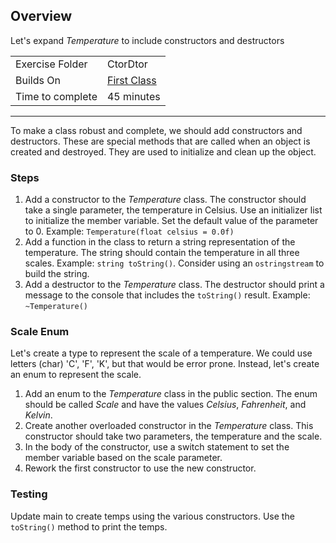 ## Overview
Let's expand *Temperature* to include constructors and destructors

| | |
| --------- | --------------------------- |
| Exercise Folder | CtorDtor |
| Builds On | [First Class](../FirstClass) |
| Time to complete | 45 minutes

---

To make a class robust and complete, we should add constructors and destructors.  These are special methods that are called when an object is created and destroyed.  They are used to initialize and clean up the object.

### Steps
1. Add a constructor to the *Temperature* class.  The constructor should take a single parameter, the temperature in Celsius.  Use an initializer list to initialize the member variable.  Set the default value of the parameter to 0.  Example: ```Temperature(float celsius = 0.0f)```
1. Add a function in the class to return a string representation of the temperature.  The string should contain the temperature in all three scales.  Example: ```string toString()```.  Consider using an `ostringstream` to build the string.
1. Add a destructor to the *Temperature* class.  The destructor should print a message to the console that includes the `toString()` result.  Example: ```~Temperature()```


### Scale Enum

Let's create a type to represent the scale of a temperature.  We could use letters (char) 'C', 'F', 'K', but that would be error prone.  Instead, let's create an enum to represent the scale.

1. Add an enum to the *Temperature* class in the public section.  The enum should be called *Scale* and have the values *Celsius*, *Fahrenheit*, and *Kelvin*.
1. Create another overloaded constructor in the *Temperature* class.  This constructor should take two parameters, the temperature and the scale.  
1. In the body of the constructor, use a switch statement to set the member variable based on the scale parameter. 
1. Rework the first constructor to use the new constructor. 


### Testing

Update main to create temps using the various constructors. Use the `toString()` method to print the temps.